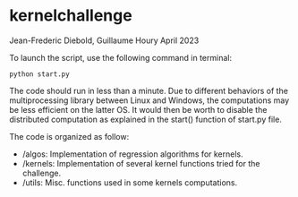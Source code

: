 # kernelchallenge
Jean-Frederic Diebold, Guillaume Houry
April 2023

To launch the script, use the following command in terminal:

```
python start.py
```

The code should run in less than a minute. Due to different behaviors of the multiprocessing library between Linux and Windows, the computations may be less efficient on the latter OS. It would then be worth to disable the distributed computation as explained in the start() function of start.py file.


The code is organized as follow:
- /algos: Implementation of regression algorithms for kernels.
- /kernels: Implementation of several kernel functions tried for the challenge.
- /utils: Misc. functions used in some kernels computations.
